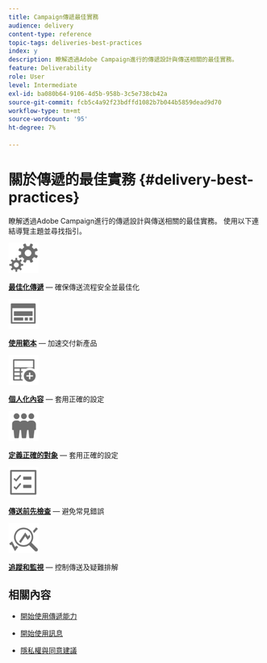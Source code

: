 ```yaml
---
title: Campaign傳遞最佳實務
audience: delivery
content-type: reference
topic-tags: deliveries-best-practices
index: y
description: 瞭解透過Adobe Campaign進行的傳遞設計與傳送相關的最佳實務。
feature: Deliverability
role: User
level: Intermediate
exl-id: ba080b64-9106-4d5b-958b-3c5e738cb42a
source-git-commit: fcb5c4a92f23bdffd1082b7b044b5859dead9d70
workflow-type: tm+mt
source-wordcount: '95'
ht-degree: 7%

---
```


# 關於傳遞的最佳實務 {#delivery-best-practices}

瞭解透過Adobe Campaign進行的傳遞設計與傳送相關的最佳實務。 使用以下連結導覽主題並尋找指引。

<img src="assets/do-not-localize/optimize.svg"  width="60px">

**[最佳化傳遞](optimize-delivery.md)**  — 確保傳送流程安全並最佳化

<img src="assets/do-not-localize/design.svg"  width="60px">

**[使用範本](use-templates.md)**  — 加速交付新產品

<img src="assets/do-not-localize/custom.svg"  width="60px">

**[個人化內容](design-and-personalize.md)**  — 套用正確的設定

<img src="assets/do-not-localize/profiles.svg"  width="60px">

**[定義正確的對象](define-the-right-audience.md)**  — 套用正確的設定

<img src="assets/do-not-localize/start.svg"  width="60px">

**[傳送前先檢查](check-before-sending.md)**  — 避免常見錯誤

<img src="assets/do-not-localize/troubleshoot.svg"  width="60px">

**[追蹤和監視](track-and-monitor.md)**  — 控制傳送及疑難排解

## 相關內容

* [開始使用傳遞能力](../../sending/using/about-deliverability.md)

* [開始使用訊息](../../channels/using/get-started-communication-channels.md)

* [隱私權與同意建議](../../start/using/privacy.md)
